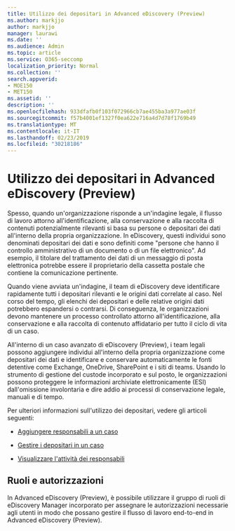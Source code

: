 ```yaml
---
title: Utilizzo dei depositari in Advanced eDiscovery (Preview)
ms.author: markjjo
author: markjjo
manager: laurawi
ms.date: ''
ms.audience: Admin
ms.topic: article
ms.service: O365-seccomp
localization_priority: Normal
ms.collection: ''
search.appverid:
- MOE150
- MET150
ms.assetid: ''
description: ''
ms.openlocfilehash: 933dfafb0f103f072966cb7ae455ba3a977ae03f
ms.sourcegitcommit: f57b4001ef1327f0ea622e716a4d7d78f1769b49
ms.translationtype: MT
ms.contentlocale: it-IT
ms.lasthandoff: 02/23/2019
ms.locfileid: "30218186"
---
```

# <a name="work-with-custodians-in-advanced-ediscovery-preview"></a>Utilizzo dei depositari in Advanced eDiscovery (Preview)

Spesso, quando un'organizzazione risponde a un'indagine legale, il flusso di lavoro attorno all'identificazione, alla conservazione e alla raccolta di contenuti potenzialmente rilevanti si basa su persone o depositari dei dati all'interno della propria organizzazione. In eDiscovery, questi individui sono denominati depositari dei dati e sono definiti come "persone che hanno il controllo amministrativo di un documento o di un file elettronico". Ad esempio, il titolare del trattamento dei dati di un messaggio di posta elettronica potrebbe essere il proprietario della cassetta postale che contiene la comunicazione pertinente.  

Quando viene avviata un'indagine, il team di eDiscovery deve identificare rapidamente tutti i depositari rilevanti e le origini dati correlate al caso. Nel corso del tempo, gli elenchi dei depositari e delle relative origini dati potrebbero espandersi o contrarsi. Di conseguenza, le organizzazioni devono mantenere un processo controllato attorno all'identificazione, alla conservazione e alla raccolta di contenuto affidatario per tutto il ciclo di vita di un caso.

All'interno di un caso avanzato di eDiscovery (Preview), i team legali possono aggiungere individui all'interno della propria organizzazione come depositari dei dati e identificare e conservare automaticamente le fonti detentive come Exchange, OneDrive, SharePoint e i siti di teams. Usando lo strumento di gestione del custode incorporato e sul posto, le organizzazioni possono proteggere le informazioni archiviate elettronicamente (ESI) dall'omissione involontaria e dire addio ai processi di conservazione legale, manuali e di tempo. 

Per ulteriori informazioni sull'utilizzo dei depositari, vedere gli articoli seguenti: 

- [Aggiungere responsabili a un caso](add-custodians-to-case.md)

- [Gestire i depositari in un caso](manage-new-custodians.md)

- [Visualizzare l'attività dei responsabili](view-custodian-activity.md)

## <a name="roles-and-permissions"></a>Ruoli e autorizzazioni

In Advanced eDiscovery (Preview), è possibile utilizzare il gruppo di ruoli di eDiscovery Manager incorporato per assegnare le autorizzazioni necessarie agli utenti in modo che possano gestire il flusso di lavoro end-to-end in Advanced eDiscovery (Preview).
